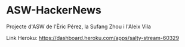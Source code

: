 # ASW-HackerNews
Projecte d'ASW de l'Èric Pérez, la Sufang Zhou i l'Aleix Vila

Link Heroku: https://dashboard.heroku.com/apps/salty-stream-60329
